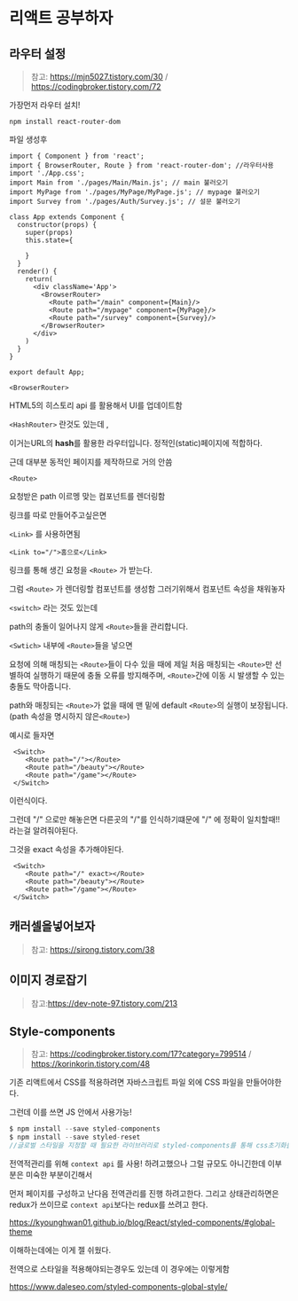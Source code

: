 # 리액트 공부하자





## 라우터 설정

> 참고: https://mjn5027.tistory.com/30 / https://codingbroker.tistory.com/72



가장먼저 라우터 설치!

```npm install react-router-dom```

파일 생성후

```react
import { Component } from 'react';
import { BrowserRouter, Route } from 'react-router-dom'; //라우터사용
import './App.css';
import Main from './pages/Main/Main.js'; // main 불러오기
import MyPage from './pages/MyPage/MyPage.js'; // mypage 불러오기
import Survey from './pages/Auth/Survey.js'; // 설문 불러오기

class App extends Component {
  constructor(props) {
    super(props)
    this.state={

    }
  }
  render() {
    return(
      <div className='App'>
        <BrowserRouter>
          <Route path="/main" component={Main}/>
          <Route path="/mypage" component={MyPage}/>
          <Route path="/survey" component={Survey}/>
        </BrowserRouter>
      </div>
    )
  }
}

export default App;
```



`<BrowserRouter>`

HTML5의 히스토리 api 를 활용해서 UI를 업데이트함

`<HashRouter>` 란것도 있는데 ,

이거는URL의 **hash**를 활용한 라우터입니다. 정적인(static)페이지에 적합하다.

근데 대부분 동적인 페이지를 제작하므로 거의 안씀



`<Route>`

요청받은 path 이르멩 맞는 컴포넌트를 렌더링함



링크를 따로 만들어주고싶은면

`<Link>` 를  사용하면됨

```react
<Link to="/">홈으로</Link>
```

링크를 통해 생긴 요청을  `<Route>` 가 받는다. 

그럼 `<Route>` 가 렌더링할 컴포넌트를 생성함  그러기위해서 컴포넌트 속성을 채워놓자



`<switch>` 라는 것도 있는데

path의 충돌이 일어나지 않게 `<Route>`들을 관리합니다.

`<Swtich>` 내부에 `<Route>`들을 넣으면

요청에 의해 매칭되는 `<Route>`들이 다수 있을 때에 제일 처음 매칭되는 `<Route>`만 선별하여 실행하기 때문에 충돌 오류를 방지해주며, `<Route>`간에 이동 시 발생할 수 있는 충돌도 막아줍니다.

path와 매칭되는 `<Route>`가 없을 때에 맨 밑에 default `<Route>`의 실행이 보장됩니다.(path 속성을 명시하지 않은`<Route>`)



예시로 들자면

```react
 <Switch>
    <Route path="/"></Route>
    <Route path="/beauty"></Route>
    <Route path="/game"></Route>
 </Switch>
```

이런식이다.

그런데 "/" 으로만 해놓은면 다른곳의 "/"를 인식하기떄문에 "/" 에 정확이 일치할때!! 라는걸 알려줘야된다.

그것을 exact 속성을 추가해야된다.

```react
 <Switch>
    <Route path="/" exact></Route>
    <Route path="/beauty"></Route>
    <Route path="/game"></Route>
 </Switch>
```





## 캐러셀을넣어보자

> 참고: https://sirong.tistory.com/38





## 이미지 경로잡기

> 참고:https://dev-note-97.tistory.com/213



## Style-components

>  참고: https://codingbroker.tistory.com/17?category=799514 / https://korinkorin.tistory.com/48

기존 리액트에서 CSS를 적용하려면 자바스크립트 파일 외에 CSS 파일을 만들어야한다.

그런데 이를 쓰면 JS 안에서 사용가능!

```javascript
$ npm install --save styled-components
$ npm install --save styled-reset 
//글로벌 스타일을 지정할 때 필요한 라이브러리로 styled-components를 통해 css초기화를 할 수 있도록 도와줍니다.
```



전역적관리를 위해 `context api` 를 사용! 하려고했으나 그럴 규모도 아니긴한데 이부분은 미숙한 부분이긴해서

먼저 페이지를 구성하고 난다음 전역관리를 진행 하려고한다. 그리고 상태관리하면은 redux가 쓰이므로 `context api`보다는  redux를 쓰려고 한다.





https://kyounghwan01.github.io/blog/React/styled-components/#global-theme

이해하는데에는 이게 젤 쉬웠다.





전역으로 스타일을 적용해야되는경우도 있는데 이 경우에는 이렇게함

https://www.daleseo.com/styled-components-global-style/
